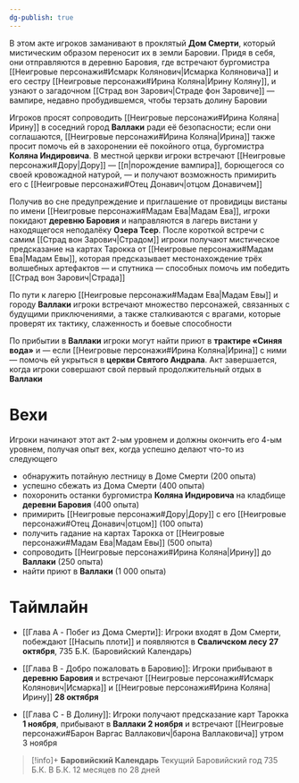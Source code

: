 ```yaml
---
dg-publish: true
---
```

В этом акте игроков заманивают в проклятый **Дом Смерти**, который мистическим образом переносит их в земли Баровии. Придя в себя, они отправляются в деревню Баровия, где встречают бургомистра [[Неигровые персонажи#Исмарк Колянович|Исмарка Коляновича]] и его сестру [[Неигровые персонажи#Ирина Коляна|Ирину Коляну]], и узнают о загадочном [[Страд вон Зарович|Страде фон Заровиче]] — вампире, недавно пробудившемся, чтобы терзать долину Баровии

Игроков просят сопроводить [[Неигровые персонажи#Ирина Коляна|Ирину]] в соседний город **Валлаки** ради её безопасности; если они соглашаются, [[Неигровые персонажи#Ирина Коляна|Ирина]] также просит помочь ей в захоронении её покойного отца, бургомистра **Коляна Индировича**. В местной церкви игроки встречают [[Неигровые персонажи#Дору|Дору]] — [[п|порождение вампира]], борющегося со своей кровожадной натурой, — и получают возможность примирить его с [[Неигровые персонажи#Отец Донавич|отцом Донавичем]]

Получив во сне предупреждение и приглашение от провидицы вистаны по имени [[Неигровые персонажи#Мадам Ева|Мадам Ева]], игроки покидают **деревню Баровия** и направляются в лагерь вистани у находящегося неподалёку **Озера Тсер**. После короткой встречи с самим [[Страд вон Зарович|Страдом]] игроки получают мистическое предсказание на картах Тарокка от [[Неигровые персонажи#Мадам Ева|Мадам Евы]], которая предсказывает местонахождение трёх волшебных артефактов — и спутника — способных помочь им победить [[Страд вон Зарович|Страда]]

По пути к лагерю [[Неигровые персонажи#Мадам Ева|Мадам Евы]] и городу **Валлаки** игроки встречают множество персонажей, связанных с будущими приключениями, а также сталкиваются с врагами, которые проверят их тактику, слаженность и боевые способности

По прибытии в **Валлаки** игроки могут найти приют в **трактире «Синяя вода»** и — если [[Неигровые персонажи#Ирина Коляна|Ирина]] с ними — помочь ей укрыться в **церкви Святого Андрала**. Акт завершается, когда игроки совершают свой первый продолжительный отдых в **Валлаки**

# Вехи

Игроки начинают этот акт 2-ым уровнем и должны окончить его 4-ым уровнем, получая опыт вех, когда успешно делают что-то из следующего

- обнаружить потайную лестницу в Доме Смерти (200 опыта)
- успешно сбежать из Дома Смерти (400 опыта)
- похоронить останки бургомистра **Коляна Индировича** на кладбище **деревни Баровия** (400 опыта)
- примирить [[Неигровые персонажи#Дору|Дору]] с его [[Неигровые персонажи#Отец Донавич|отцом]] (100 опыта)
- получить гадание на картах Тарокка от [[Неигровые персонажи#Мадам Ева|Мадам Евы]] (500 опыта)
- сопроводить [[Неигровые персонажи#Ирина Коляна|Ирину]] до **Валлаки** (250 опыта)
- найти приют в **Валлаки** (1 000 опыта)

# Таймлайн

* [[Глава A - Побег из Дома Смерти]]: Игроки входят в Дом Смерти, побеждают [[Насыпь плоти]] и появляются в **Сваличском лесу 27 октября**, 735 Б.К. (Баровийский Календарь)

* [[Глава B - Добро пожаловать в Баровию]]: Игроки прибывают в **деревню Баровия** и встречают [[Неигровые персонажи#Исмарк Колянович|Исмарка]] и [[Неигровые персонажи#Ирина Коляна|Ирину]] **28 октября**

* [[Глава C - В Долину]]: Игроки получают предсказание карт Тарокка **1 ноября**, прибывают в **Валлаки 2 ноября** и встречают [[Неигровые персонажи#Барон Варгас Валлакович|барона Валлаковича]] утром 3 ноября

> [!info]+ **Баровийский Календарь** 
> Текущий Баровийский год 735 Б.К. В Б.К. 12 месяцев по 28 дней